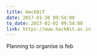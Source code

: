 ```yaml
---
title: HackNiT
date: 2017-01-30 09:54:00
to_date: 2017-02-02 09:54:00
link: https://www.hackNit.ac.in
---
```


Planning to organise is feb
